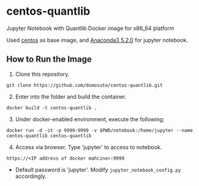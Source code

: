 # centos-quantlib
Jupyter Notebook with Quantlib Docker image for x86_64 platform

Used [centos](https://hub.docker.com/_/centos/) as base image, and [Anaconda3 5.2.0](https://repo.continuum.io/archive/) for jupyter notebook.

How to Run the Image
------------
1. Clone this repository.
```
git clone https://github.com/domosute/centos-quantlib.git
```
2. Enter into the folder and build the container.
```
docker build -t centos-quantlib .
```
3. Under docker-enabled environment, execute the following;
```
docker run -d -it -p 9999:9999 -v $PWD/notebook:/home/jupyter --name centos-quantlib centos-quantlib
```
4. Access via browser. Type 'jupyter' to access to notebook.
```
https://<IP address of docker mahcine>:9999
```
* Default password is 'jupyter'.  Modify `jupyter_notebook_config.py` accordingly.
